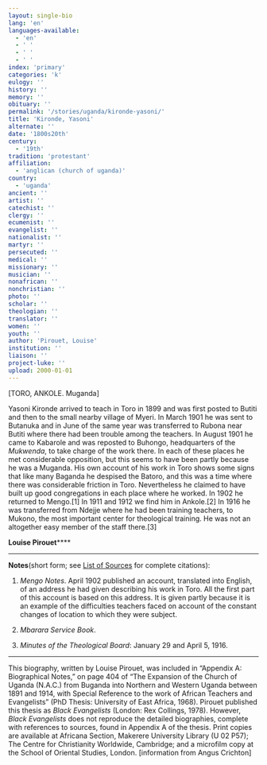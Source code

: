 ```yaml
---
layout: single-bio
lang: 'en'
languages-available:
  - 'en'
  - ' '
  - ' '
  - ' '
index: 'primary'
categories: 'k'
eulogy: ''
history: ''
memory: ''
obituary: ''
permalink: '/stories/uganda/kironde-yasoni/'
title: 'Kironde, Yasoni'
alternate: ''
date: '1800s20th'
century:
  - '19th'
tradition: 'protestant'
affiliation:
  - 'anglican (church of uganda)'
country:
  - 'uganda'
ancient: ''
artist: ''
catechist: ''
clergy: ''
ecumenist: ''
evangelist: ''
nationalist: ''
martyr: ''
persecuted: ''
medical: ''
missionary: ''
musician: ''
nonafrican: ''
nonchristian: ''
photo: ''
scholar: ''
theologian: ''
translator: ''
women: ''
youth: ''
author: 'Pirouet, Louise'
institution: ''
liaison: ''
project-luke: ''
upload: 2000-01-01
---
```



[TORO, ANKOLE. Muganda]

Yasoni Kironde arrived to teach  in Toro in 1899 and was first posted to Butiti and then to the small nearby  village of Myeri. In March 1901 he was sent to Butanuka and in June of the same  year was transferred to Rubona near Butiti where there had been trouble among  the teachers. In August 1901 he came to Kabarole and was reposted to Buhongo,  headquarters of the *Mukwenda*, to take charge of the work there. In each  of these places he met considerable opposition, but this seems to have been  partly because he was a Muganda. His own account of his work in Toro shows some  signs that like many Baganda he despised the Batoro, and this was a time where  there was considerable friction in Toro. Nevertheless he claimed to have built  up good congregations in each place where he worked. In 1902 he returned to  Mengo.[1] In 1911 and 1912 we find him in Ankole.[2] In 1916 he was transferred  from Ndejje where he had been training teachers, to Mukono, the most important  center for theological training. He was not an altogether easy member of the  staff there.[3]

**Louise Pirouet******

---

**Notes**(short  form; see [List of  Sources](Pirouet_AppendixA_Sources.html) for complete citations):
1. *Mengo Notes*. April 1902 published an account, translated into English, of an  address he had given describing his work in Toro. All the first part of this  account is based on this address. It is given partly because it is an example  of the difficulties teachers faced on account of the constant changes of  location to which they were subject.

2. *Mbarara Service Book*.

3. *Minutes of the Theological Board*: January 29 and April 5, 1916.

---

This biography, written by Louise  Pirouet, was included in &ldquo;Appendix A: Biographical Notes,&rdquo; on page 404  of &ldquo;The  Expansion of the Church of Uganda (N.A.C.) from Buganda into Northern and  Western Uganda between 1891 and 1914, with Special Reference to the work of  African Teachers and Evangelists&rdquo; (PhD Thesis: University of East Africa,  1968). Pirouet published this thesis as *Black  Evangelists* (London: Rex  Collings, 1978). However, *Black Evangelists* does not reproduce the detailed biographies, complete with references to  sources, found in Appendix A of the thesis. Print copies are available at Africana  Section, Makerere University Library (U 02 P57); The Centre for  Christianity Worldwide, Cambridge; and a microfilm copy at the School of  Oriental Studies, London. [information from Angus Crichton]